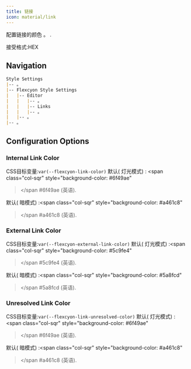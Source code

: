 ```yaml
---
title: 链接
icon: material/link
---
```


配置链接的颜色 。
.

接受格式:HEX

## Navigation

```md
Style Settings
|-- 。
|-- Flexcyon Style Settings
|   |-- Editor
|   |   |-- 。
|   |   |-- Links
|   |   |-- 。
|   |-- 。
|-- 。
```

## Configuration Options

### Internal Link Color

CSS目标变量:`var(--flexcyon-link-color)`
默认( 灯光模式) :
<span class="col-sqr" style="background-color: #6f49ae"
></span
>#6f49ae (英语).

默认( 暗模式) :<span class="col-sqr" style="background-color: #a461c8"
></span
>#a461c8 (英语).

### External Link Color
CSS目标变量:`var(--flexcyon-external-link-color)`
默认( 灯光模式) :<span class="col-sqr" style="background-color: #5c9fe4"
></span
>#5c9fe4 (英语).

默认( 暗模式) :<span class="col-sqr" style="background-color: #5a8fcd"
></span
>#5a8fcd (英语).

### Unresolved Link Color
CSS目标变量:`var(--flexcyon-link-unresolved-color)`
默认( 灯光模式) :<span class="col-sqr" style="background-color: #6f49ae"
></span
>#6f49ae (英语).

默认( 暗模式) :<span class="col-sqr" style="background-color: #a461c8"
></span
>#a461c8 (英语).

